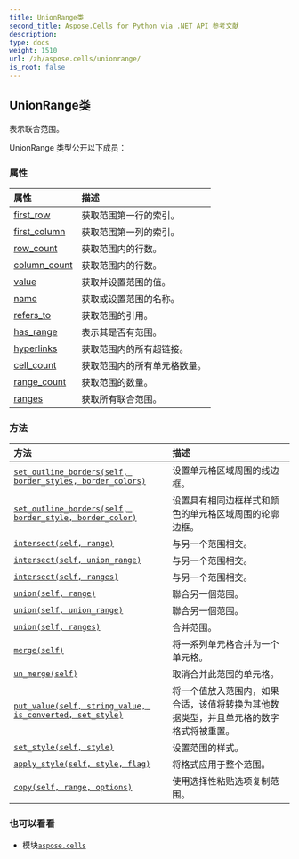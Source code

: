 ```yaml
---
title: UnionRange类
second_title: Aspose.Cells for Python via .NET API 参考文献
description:
type: docs
weight: 1510
url: /zh/aspose.cells/unionrange/
is_root: false
---
```

## UnionRange类
表示联合范围。



UnionRange 类型公开以下成员：

### 属性
|属性|描述|
| :- | :- |
| [first_row](/cells/python-net/zh/aspose.cells/unionrange/first_row) |获取范围第一行的索引。|
| [first_column](/cells/python-net/zh/aspose.cells/unionrange/first_column) |获取范围第一列的索引。|
| [row_count](/cells/python-net/zh/aspose.cells/unionrange/row_count) |获取范围内的行数。|
| [column_count](/cells/python-net/zh/aspose.cells/unionrange/column_count) |获取范围内的行数。|
| [value](/cells/python-net/zh/aspose.cells/unionrange/value) |获取并设置范围的值。|
| [name](/cells/python-net/zh/aspose.cells/unionrange/name) |获取或设置范围的名称。|
| [refers_to](/cells/python-net/zh/aspose.cells/unionrange/refers_to) |获取范围的引用。|
| [has_range](/cells/python-net/zh/aspose.cells/unionrange/has_range) |表示其是否有范围。|
| [hyperlinks](/cells/python-net/zh/aspose.cells/unionrange/hyperlinks) |获取范围内的所有超链接。|
| [cell_count](/cells/python-net/zh/aspose.cells/unionrange/cell_count) |获取范围内的所有单元格数量。|
| [range_count](/cells/python-net/zh/aspose.cells/unionrange/range_count) |获取范围的数量。|
| [ranges](/cells/python-net/zh/aspose.cells/unionrange/ranges) |获取所有联合范围。|


### 方法
|方法|描述|
| :- | :- |
| [`set_outline_borders(self, border_styles, border_colors)`](/cells/python-net/zh/aspose.cells/unionrange/set_outline_borders/#list-aspose.pydrawing.color[]) |设置单元格区域周围的线边框。|
| [`set_outline_borders(self, border_style, border_color)`](/cells/python-net/zh/aspose.cells/unionrange/set_outline_borders/#aspose.cells.cellbordertype-aspose.pydrawing.color) |设置具有相同边框样式和颜色的单元格区域周围的轮廓边框。|
| [`intersect(self, range)`](/cells/python-net/zh/aspose.cells/unionrange/intersect/#str) |与另一个范围相交。|
| [`intersect(self, union_range)`](/cells/python-net/zh/aspose.cells/unionrange/intersect/#aspose.cells.unionrange) |与另一个范围相交。|
| [`intersect(self, ranges)`](/cells/python-net/zh/aspose.cells/unionrange/intersect/#list) |与另一个范围相交。|
| [`union(self, range)`](/cells/python-net/zh/aspose.cells/unionrange/union/#str) |聯合另一個范围。|
| [`union(self, union_range)`](/cells/python-net/zh/aspose.cells/unionrange/union/#aspose.cells.unionrange) |聯合另一個范围。|
| [`union(self, ranges)`](/cells/python-net/zh/aspose.cells/unionrange/union/#list) |合并范围。|
| [`merge(self)`](/cells/python-net/zh/aspose.cells/unionrange/merge/#) |将一系列单元格合并为一个单元格。|
| [`un_merge(self)`](/cells/python-net/zh/aspose.cells/unionrange/un_merge/#) |取消合并此范围的单元格。|
| [`put_value(self, string_value, is_converted, set_style)`](/cells/python-net/zh/aspose.cells/unionrange/put_value/#str-bool-bool) |将一个值放入范围内，如果合适，该值将转换为其他数据类型，并且单元格的数字格式将被重置。|
| [`set_style(self, style)`](/cells/python-net/zh/aspose.cells/unionrange/set_style/#aspose.cells.style) |设置范围的样式。|
| [`apply_style(self, style, flag)`](/cells/python-net/zh/aspose.cells/unionrange/apply_style/#aspose.cells.style-aspose.cells.styleflag) |将格式应用于整个范围。|
| [`copy(self, range, options)`](/cells/python-net/zh/aspose.cells/unionrange/copy/#aspose.cells.unionrange-aspose.cells.pasteoptions) |使用选择性粘贴选项复制范围。|



### 也可以看看
* 模块[`aspose.cells`](..)

